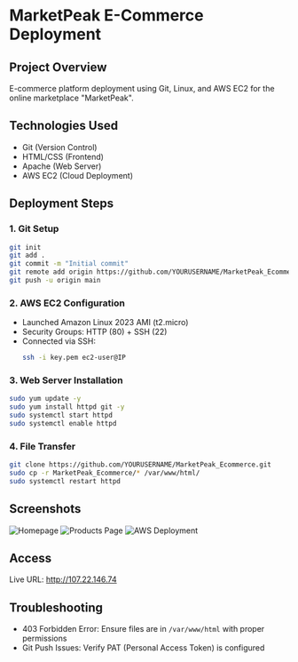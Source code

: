 # MarketPeak E-Commerce Deployment

## Project Overview
E-commerce platform deployment using Git, Linux, and AWS EC2 for the online marketplace "MarketPeak".

## Technologies Used
- Git (Version Control)
- HTML/CSS (Frontend)
- Apache (Web Server)
- AWS EC2 (Cloud Deployment)

## Deployment Steps

### 1. Git Setup
```bash
git init
git add .
git commit -m "Initial commit"
git remote add origin https://github.com/YOURUSERNAME/MarketPeak_Ecommerce.git
git push -u origin main
```

### 2. AWS EC2 Configuration
- Launched Amazon Linux 2023 AMI (t2.micro)
- Security Groups: HTTP (80) + SSH (22)
- Connected via SSH:
  ```bash
  ssh -i key.pem ec2-user@IP
  ```

### 3. Web Server Installation
```bash
sudo yum update -y
sudo yum install httpd git -y
sudo systemctl start httpd
sudo systemctl enable httpd
```

### 4. File Transfer
```bash
git clone https://github.com/YOURUSERNAME/MarketPeak_Ecommerce.git
sudo cp -r MarketPeak_Ecommerce/* /var/www/html/
sudo systemctl restart httpd
```

## Screenshots
![Homepage](documentation/screenshots/01-homepage.png)
![Products Page](documentation/screenshots/02-products.png)
![AWS Deployment](documentation/screenshots/03-aws-deployment.png)

## Access
Live URL: http://107.22.146.74

## Troubleshooting
- 403 Forbidden Error: Ensure files are in `/var/www/html` with proper permissions
- Git Push Issues: Verify PAT (Personal Access Token) is configured
